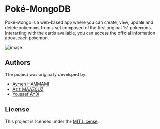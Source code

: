 # Poké-MongoDB

Poké-Mongo is a web-based app where you can create, view, update and delete pokemons from
a set composed of the first original 151 pokemons.
Interacting with the cards available, you can access the official information about each pokemon.

![image](https://user-images.githubusercontent.com/77679303/168440522-b47b3a3b-a86d-4c11-8662-56de4b025440.png)

## Authors

The project was originally developed by:


- [Aymen HAMMAMI](https://github.com/aymendps)
- [Aziz MAAZOUZ](https://github.com/aziz-maazouz)
- [Youssef AYDI](https://github.com/youssef-aydi)

## License

This project is licensed under the [MIT License](LICENSE).



